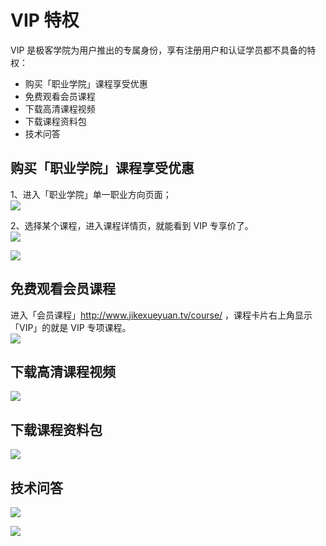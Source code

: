 # VIP 特权

VIP 是极客学院为用户推出的专属身份，享有注册用户和认证学员都不具备的特权：

- 购买「职业学院」课程享受优惠
- 免费观看会员课程
- 下载高清课程视频
- 下载课程资料包
- 技术问答

## 购买「职业学院」课程享受优惠

1、进入「职业学院」单一职业方向页面；    
![](http://com-4jplus-temp.qiniudn.com/2016/07/2016-07-28_20:03:03.jpg)   

2、选择某个课程，进入课程详情页，就能看到 VIP 专享价了。   
![](http://com-4jplus-temp.qiniudn.com/2016/07/2016-07-28_20:04:41.jpg)     

![](http://com-4jplus-temp.qiniudn.com/2016/07/2016-07-28_20:01:48.jpg)    

## 免费观看会员课程    

进入「会员课程」<http://www.jikexueyuan.tv/course/> ，课程卡片右上角显示「VIP」的就是 VIP 专项课程。   
![](http://com-4jplus-temp.qiniudn.com/2016/07/2016-07-28_20:07:54.jpg)    

## 下载高清课程视频

![](http://com-4jplus-temp.qiniudn.com/2016/07/2016-07-28_20:10:36.jpg) 

## 下载课程资料包

![](http://com-4jplus-temp.qiniudn.com/2016/07/2016-07-28_20:11:34.jpg)   

## 技术问答

![](http://com-4jplus-temp.qiniudn.com/2016/07/2016-07-28_20:12:59.jpg)    

![](http://com-4jplus-temp.qiniudn.com/2016/07/2016-07-28_20:13:43.jpg)  


